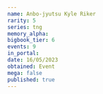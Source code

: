 ```yaml
---
name: Anbo-jyutsu Kyle Riker
rarity: 5
series: tng
memory_alpha:
bigbook_tier: 6
events: 9
in_portal:
date: 16/05/2023
obtained: Event
mega: false
published: true
---
```



